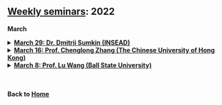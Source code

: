 ## [Weekly seminars](./index.md): 2022

<body>

  
 <b>March</b>

<details>
      <summary><u><b>March 29: Dr. Dmitrii Sumkin (INSEAD) </b></u></summary>
        <ol>
          <blockquote>
            <p> <b> $\color{red} {Red} $Title: Does Blockchain Facilitate Responsible Sourcing? An Application to the Diamond Supply Chain$ </b></p>
            <p> <b>Speaker:</b> <a href = "https://www.dmitriisumkin.com/"> Dmitrii Sumkin </a> (Ph.D. Candidate in Technology in Operations Management at INSEAD) </p>
            <p> <b>Time:</b> 9:00am-10:00am CST, March 29 (Tue) </p>
            <p> <b>Location:</b> Online via Zoom </p>
            <p> <b>Abstract:</b> <br>
              <b><i>Problem definition:</i></b> Blockchain technology has become widely accepted to demonstrate the provenance of physical goods, but there are open questions about its practical implementation and overall effect on ethical sourcing. In the diamond industry, blockchain enables credibility of the certificate of origin and therefore, allows to charge a premium for responsibly produced goods. Thus, one would expect blockchain to be the enabler of responsible sourcing. But does blockchain provide better incentives to the retailer to work only with socially responsible suppliers? As we demonstrate, seeming benefits of blockchain adoption can have unintended consequences when the consumer market is heterogeneous in valuing responsible sourcing and when there are reselling opportunities.<br>
              <b><i>Methodology/results:</i></b> Using a stylized economic model, we demonstrate that, counter-intuitively, blockchain implementation may reduce incentives for customers to resell diamonds on the secondary markets and increase the cost of market segmentation. As a result, blockchain implementation could change a retailer’s market segmentation strategy by increasing incentives to source from non-responsible suppliers. We also demonstrate that to reduce unintended consequences of blockchain implementation, the social planner should offer blockchain as an option (and not as a requirement) to a retailer.<br>
              <b><i>Managerial implications:</i></b> This work shows that caution is needed with wide-scale blockchain implementation. Although it is commonly recognized that blockchain’s major application is in enhancing the traceability of durable goods or goods that should have a responsible supplier, we show that, in contrast, when factors of durability and responsibility come together, blockchain may negatively influence the responsibility level. </p>
          </blockquote>
        </ol>
</details>
<details>
      <summary><u><b>March 16: Prof. Chenglong Zhang (The Chinese University of Hong Kong) </b></u></summary>
        <ol>
          <blockquote>
            <p> <b> $\color{#DC143C}Title:</b> Is That Decision Fair? A Formal Model to Assess an Individual's Belief on the Fairness of a Decision$ </b></p>
            <p> <b>Speaker:</b> <a href = "https://myweb.cuhk.edu.cn/zhangchenglong"> Chenglong Zhang </a> (Assistant Professor, The Chinese University of Hong Kong) </p>
            <p> <b>Time:</b> 9:00pm-10:30pm CST, March 16 (Wed) </p>
            <p> <b>Location:</b> Online via Zoom </p>
            <p> <b>Abstract:</b> The concept of fairness has been addressed by many disciplines on various dimensions, including determining how individuals react under various scenarios, the fair distribution of resources, and designing intelligent systems that make fair decisions. However, prior studies have not attempted to formally represent individuals' view of a fair decision mathematically nor determined how to represent the degree to which a decision is viewed as fair by individuals. Based on the concept that "fairness is in the eye of the beholder," we provide a framework to formally represent individuals' view of the fairness of a decision using the scheme in Dempster and Schafer's theory of evidence. This allows us to not only capture the strength of the individual's fairness belief but also represent the person's indifference to the outcome of the decision. We further illustrate how a decision maker can use the knowledge of the fairness beliefs of a group of individuals to make an optimal decision on the fairness criteria. We believe the proposed model can be used in various domains including the design and verification of intelligent system decisions and identifying reactions to policy decisions, as well as determining reactions to posts on controversial topics on social media. We also used data from Tweeter and Youtube to validate and operationalize our model. </p>
          </blockquote>
        </ol>
</details>
<details>
      <summary><u><b>March 8: Prof. Lu Wang (Ball State University) </b></u></summary>
        <ol>
          <blockquote>
            <p> <b>Title:</b> The Operational Effectiveness of a Full Capacity Protocol to Ease the Crowding at an Emergency Department </b></p>
            <p> <b>Speaker:</b> <a href = "https://www.bsu.edu/academics/collegesanddepartments/isom/about-us/faculty-and-staff/lu-wang"> Lu Wang </a> (Assistant Professor, Ball State University) </p>
            <p> <b>Time:</b> 9:00pm-10:30pm CST, March 8 (Tue) </p>
            <p> <b>Location:</b> Online via the Tencent meeting </p>
            <p> <b>Abstract:</b> Crowding in the emergency department (ED) has been a significant and growing problem for the hospitals in the United States and around the world. In recent years, the full capacity protocol (FCP), a set of hospital-wide guidelines to alleviate ED crowding, has seen rather wide adoption as an intervention to ease crowding and access block in the ED. Yet, academic literature evaluating its effectiveness is sparse. Using the data from an ED of a large urban teaching hospital in the United States, we seek to fill this gap in literature. An instrumented difference-in-difference approach is applied to investigate the operational effectiveness of the FCP. Comparing the patients who arrived when the FCP was on to those similar visits in absence of FCP, we show that the FCP is effective in reducing patient length of stay (LOS). We also examine the role of laboratory tests during a patient visit, and how laboratory tests affect the patient LOS in presence of the FCP. The FCP can be adopted relatively easily by any hospitals in the sense that it requires minimal capital expenditure for adoptions. Our modeling framework is general enough to handle the idiosyncrasies of different hospitals. </p>
          </blockquote>
        </ol>
</details>
<br>
  

</body>

<br>

<b>Back to [Home](./index.md)</b>
